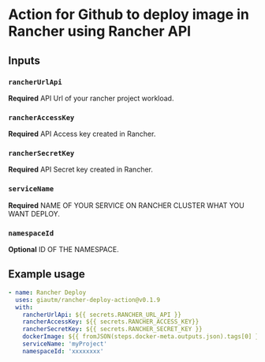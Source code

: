 # Action for Github to deploy image in Rancher using Rancher API

## Inputs

### `rancherUrlApi`

**Required** API Url of your rancher project workload.

### `rancherAccessKey`

**Required** API Access key created in Rancher.

### `rancherSecretKey`

**Required** API Secret key created in Rancher.

### `serviceName`

**Required** NAME OF YOUR SERVICE ON RANCHER CLUSTER WHAT YOU WANT DEPLOY.

### `namespaceId`

**Optional** ID OF THE NAMESPACE.

## Example usage

```yml
- name: Rancher Deploy
  uses: giautm/rancher-deploy-action@v0.1.9
  with:
    rancherUrlApi: ${{ secrets.RANCHER_URL_API }}
    rancherAccessKey: ${{ secrets.RANCHER_ACCESS_KEY}}
    rancherSecretKey: ${{ secrets.RANCHER_SECRET_KEY }}
    dockerImage: ${{ fromJSON(steps.docker-meta.outputs.json).tags[0] }}
    serviceName: 'myProject'
    namespaceId: 'xxxxxxxx'
```

